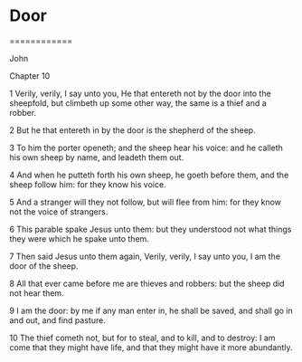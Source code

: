 # Door
============

John​​

Chapter 10

1 Verily, verily, I say unto you, He that entereth not by the door into the sheepfold, but climbeth up some other way, the same is a thief and a robber.

2 But he that entereth in by the door is the shepherd of the sheep. 

3 To him the porter openeth; and the sheep hear his voice: and he calleth his own sheep by name, and leadeth them out. 

4 And when he putteth forth his own sheep, he goeth before them, and the sheep follow him: for they know his voice. 

5 And a stranger will they not follow, but will flee from him: for they know not the voice of strangers. 

6 This parable spake Jesus unto them: but they understood not what things they were which he spake unto them. 

7 Then said Jesus unto them again, Verily, verily, I say unto you, I am the door of the sheep. 

8 All that ever came before me are thieves and robbers: but the sheep did not hear them. 

9 I am the door: by me if any man enter in, he shall be saved, and shall go in and out, and find pasture. 

10 The thief cometh not, but for to steal, and to kill, and to destroy: I am come that they might have life, and that they might have it more abundantly.
